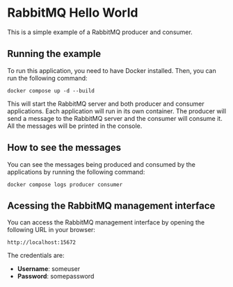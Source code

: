 # RabbitMQ Hello World

This is a simple example of a RabbitMQ producer and consumer.

## Running the example

To run this application, you need to have Docker installed. Then, you can run the following command:

```
docker compose up -d --build
```

This will start the RabbitMQ server and both producer and consumer applications. Each application will run in its own container. The producer will send a message to the RabbitMQ server and the consumer will consume it. All the messages will be printed in the console.

## How to see the messages

You can see the messages being produced and consumed by the applications by running the following command:

```
docker compose logs producer consumer
```

## Acessing the RabbitMQ management interface

You can access the RabbitMQ management interface by opening the following URL in your browser:

```
http://localhost:15672
```

The credentials are:

- **Username**: someuser
- **Password**: somepassword